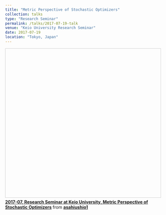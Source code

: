 ```yaml
---
title: "Metric Perspective of Stochastic Optimizers"
collection: talks
type: "Research Seminar"
permalink: /talks/2017-07-19-talk
venue: "Keio University Research Seminar"
date: 2017-07-19
location: "Tokyo, Japan"
---
```




<iframe src="//https://github.com/tanyaroosta/tanyaroosta.github.io/blob/master/_talks/Berkeley_keynote_2022.pdf" width="595" height="485" frameborder="0" marginwidth="0" marginheight="0" scrolling="no" style="border:1px solid #CCC; border-width:1px; margin-bottom:5px; max-width: 100%;" allowfullscreen> </iframe> <div style="margin-bottom:5px"> <strong> <a href="//https://github.com/tanyaroosta/tanyaroosta.github.io/blob/master/_talks/Berkeley_keynote_2022.pdf" title="2017-07, Keynote" target="_blank">2017-07, Research Seminar at Keio University, Metric Perspective of Stochastic Optimizers</a> </strong> from <strong><a href="https://github.com/tanyaroosta/tanyaroosta.github.io/blob/master/_talks/Berkeley_keynote_2022.pdf" target="_blank">asahiushio1</a></strong> </div>
